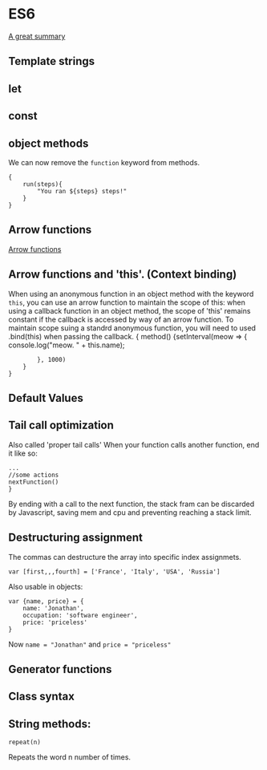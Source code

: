 ES6
===

[A great summary](https://github.com/zsolt-nagy/es6-summary/blob/master/README.md)



Template strings
----------------

let
---

const
-----

object methods
--------------
We can now remove the `function` keyword from methods.

	{
		run(steps){
			"You ran ${steps} steps!"
		}
	}

Arrow functions
--------------
[Arrow functions](http://www.zsoltnagy.eu/es2015-lesson-1-arrow-functions/)

Arrow functions and 'this'. (Context binding)
-------------------------
When using an anonymous function in an object method with the keyword `this`, you can use an arrow function to maintain the scope of this:
when using a callback function in an object method, the scope of 'this' remains constant if the callback is accessed by way of an arrow function.  To maintain scope suing a standrd anonymous function, you will need to used .bind(this) when passing the callback.
	{
		method() {setInterval(meow => {
			console.log("meow. " + this.name);

			}, 1000)
		}
	}

Default Values
--------------

Tail call optimization
----------------------
Also called 'proper tail calls'
When your function calls another function, end it like so:

	...
	//some actions
	nextFunction()
	}

By ending with a call to the next function, the stack fram can be discarded by Javascript, saving mem and cpu and preventing reaching a stack limit.


Destructuring assignment
------------------------
The commas can destructure the array into specific index assignmets.

	var [first,,,fourth] = ['France', 'Italy', 'USA', 'Russia']


Also usable in objects:

	var {name, price} = {
		name: 'Jonathan',
		occupation: 'software engineer',
		price: 'priceless'
	}

Now `name = "Jonathan"` and `price = "priceless"`

Generator functions
-------------------

Class syntax
------------



String methods:
---------------

	repeat(n)

Repeats the word n number of times.
